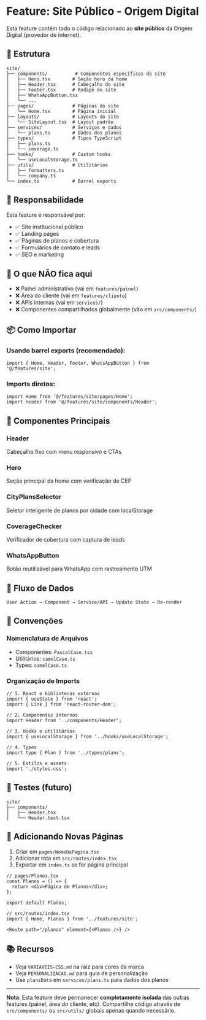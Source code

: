 # Feature: Site Público - Origem Digital

Esta feature contém todo o código relacionado ao **site público** da Origem Digital (provedor de internet).

## 📂 Estrutura

```
site/
├── components/          # Componentes específicos do site
│   ├── Hero.tsx        # Seção hero da home
│   ├── Header.tsx      # Cabeçalho do site
│   ├── Footer.tsx      # Rodapé do site
│   ├── WhatsAppButton.tsx
│   └── ...
├── pages/              # Páginas do site
│   └── Home.tsx        # Página inicial
├── layouts/            # Layouts do site
│   └── SiteLayout.tsx  # Layout padrão
├── services/           # Serviços e dados
│   └── plans.ts        # Dados dos planos
├── types/              # Tipos TypeScript
│   ├── plans.ts
│   └── coverage.ts
├── hooks/              # Custom hooks
│   └── useLocalStorage.ts
├── utils/              # Utilitários
│   ├── formatters.ts
│   └── company.ts
└── index.ts            # Barrel exports
```

## 🎯 Responsabilidade

Esta feature é responsável por:

- ✅ Site institucional público
- ✅ Landing pages
- ✅ Páginas de planos e cobertura
- ✅ Formulários de contato e leads
- ✅ SEO e marketing

## 🚫 O que NÃO fica aqui

- ❌ Painel administrativo (vai em `features/painel`)
- ❌ Área do cliente (vai em `features/cliente`)
- ❌ APIs internas (vai em `services/`)
- ❌ Componentes compartilhados globalmente (vão em `src/components/`)

## 📦 Como Importar

### Usando barrel exports (recomendado):

```tsx
import { Home, Header, Footer, WhatsAppButton } from '@/features/site';
```

### Imports diretos:

```tsx
import Home from '@/features/site/pages/Home';
import Header from '@/features/site/components/Header';
```

## 🎨 Componentes Principais

### Header
Cabeçalho fixo com menu responsivo e CTAs

### Hero
Seção principal da home com verificação de CEP

### CityPlansSelector
Seletor inteligente de planos por cidade com localStorage

### CoverageChecker
Verificador de cobertura com captura de leads

### WhatsAppButton
Botão reutilizável para WhatsApp com rastreamento UTM

## 🔄 Fluxo de Dados

```
User Action → Component → Service/API → Update State → Re-render
```

## 📝 Convenções

### Nomenclatura de Arquivos
- Componentes: `PascalCase.tsx`
- Utilitários: `camelCase.ts`
- Types: `camelCase.ts`

### Organização de Imports
```tsx
// 1. React e bibliotecas externas
import { useState } from 'react';
import { Link } from 'react-router-dom';

// 2. Componentes internos
import Header from '../components/Header';

// 3. Hooks e utilitários
import { useLocalStorage } from '../hooks/useLocalStorage';

// 4. Types
import type { Plan } from '../types/plans';

// 5. Estilos e assets
import './styles.css';
```

## 🧪 Testes (futuro)

```
site/
├── components/
│   ├── Header.tsx
│   └── Header.test.tsx
```

## 🚀 Adicionando Novas Páginas

1. Criar em `pages/NomeDaPagina.tsx`
2. Adicionar rota em `src/routes/index.tsx`
3. Exportar em `index.ts` se for página principal

```tsx
// pages/Planos.tsx
const Planos = () => {
  return <div>Página de Planos</div>;
};

export default Planos;
```

```tsx
// src/routes/index.tsx
import { Home, Planos } from '../features/site';

<Route path="/planos" element={<Planos />} />
```

## 📚 Recursos

- Veja `VARIAVEIS-CSS.md` na raiz para cores da marca
- Veja `PERSONALIZACAO.md` para guia de personalização
- Use `plansData` em `services/plans.ts` para dados dos planos

---

**Nota**: Esta feature deve permanecer **completamente isolada** das outras features (painel, área do cliente, etc). Compartilhe código através de `src/components/` ou `src/utils/` globais apenas quando necessário.


